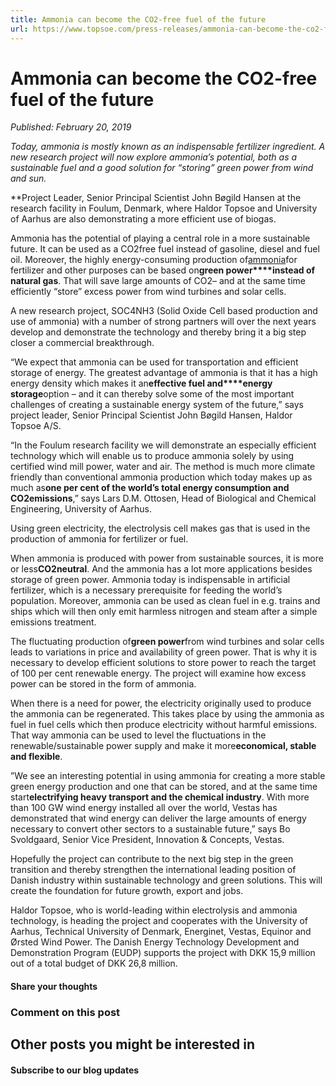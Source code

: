 ```yaml
---
title: Ammonia can become the CO2-free fuel of the future
url: https://www.topsoe.com/press-releases/ammonia-can-become-the-co2-free-fuel-of-the-future#main-content
---
```


# Ammonia can become the CO2-free fuel of the future

*Published: February 20, 2019*

*Today, ammonia is mostly known as an indispensable fertilizer ingredient. A new research project will now explore ammonia’s potential, both as a sustainable fuel and a good solution for “storing” green power from wind and sun.*

**Project Leader, Senior Principal Scientist John Bøgild Hansen at the research facility in Foulum, Denmark, where Haldor Topsoe and University of Aarhus are also demonstrating a more efficient use of biogas.

Ammonia has the potential of playing a central role in a more sustainable future. It can be used as a CO2free fuel instead of gasoline, diesel and fuel oil. Moreover, the highly energy-consuming production of[ammonia](https://www.topsoe.com/processes/ammonia)for fertilizer and other purposes can be based on**green power****instead of natural gas**. That will save large amounts of CO2– and at the same time efficiently “store” excess power from wind turbines and solar cells.

A new research project, SOC4NH3 (Solid Oxide Cell based production and use of ammonia) with a number of strong partners will over the next years develop and demonstrate the technology and thereby bring it a big step closer a commercial breakthrough.

“We expect that ammonia can be used for transportation and efficient storage of energy. The greatest advantage of ammonia is that it has a high energy density which makes it an**effective fuel and****energy storage**option – and it can thereby solve some of the most important challenges of creating a sustainable energy system of the future,” says project leader, Senior Principal Scientist John Bøgild Hansen, Haldor Topsoe A/S.

“In the Foulum research facility we will demonstrate an especially efficient technology which will enable us to produce ammonia solely by using certified wind mill power, water and air. The method is much more climate friendly than conventional ammonia production which today makes up as much as**one per cent of the world’s total energy consumption and CO2emissions**,” says Lars D.M. Ottosen, Head of Biological and Chemical Engineering, University of Aarhus.

Using green electricity, the electrolysis cell makes gas that is used in the production of ammonia for fertilizer or fuel.

When ammonia is produced with power from sustainable sources, it is more or less**CO2neutral**. And the ammonia has a lot more applications besides storage of green power. Ammonia today is indispensable in artificial fertilizer, which is a necessary prerequisite for feeding the world’s population. Moreover, ammonia can be used as clean fuel in e.g. trains and ships which will then only emit harmless nitrogen and steam after a simple emissions treatment.

The fluctuating production of**green power**from wind turbines and solar cells leads to variations in price and availability of green power. That is why it is necessary to develop efficient solutions to store power to reach the target of 100 per cent renewable energy. The project will examine how excess power can be stored in the form of ammonia.

When there is a need for power, the electricity originally used to produce the ammonia can be regenerated. This takes place by using the ammonia as fuel in fuel cells which then produce electricity without harmful emissions. That way ammonia can be used to level the fluctuations in the renewable/sustainable power supply and make it more**economical, stable and flexible**.

”We see an interesting potential in using ammonia for creating a more stable green energy production and one that can be stored, and at the same time start**electrifying heavy transport and the chemical industry**. With more than 100 GW wind energy installed all over the world, Vestas has demonstrated that wind energy can deliver the large amounts of energy necessary to convert other sectors to a sustainable future,” says Bo Svoldgaard, Senior Vice President, Innovation & Concepts, Vestas.

Hopefully the project can contribute to the next big step in the green transition and thereby strengthen the international leading position of Danish industry within sustainable technology and green solutions. This will create the foundation for future growth, export and jobs.

Haldor Topsoe, who is world-leading within electrolysis and ammonia technology, is heading the project and cooperates with the University of Aarhus, Technical University of Denmark, Energinet, Vestas, Equinor and Ørsted Wind Power. The Danish Energy Technology Development and Demonstration Program (EUDP) supports the project with DKK 15,9 million out of a total budget of DKK 26,8 million.

#### Share your thoughts

### Comment on this post

## Other posts you might be interested in

#### Subscribe to our blog updates